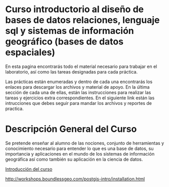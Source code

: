 Curso introductorio al diseño de bases de datos relaciones, lenguaje sql y sistemas de información geográfico (bases de datos espaciales)
============

En esta pagina encontrarás todo el material necesario para trabajar en el laboratorio, así como las tareas designadas para cada práctica. 

Las prácticas están enumeradas y dentro de cada una encontrarás los enlaces para descargar los archivos y material de apoyo. En la última sección de cada una de ellas, están las instrucciones para realizar las tareas y ejercicios extra correspondientes. En el siguiente link están las intrucciones que debes seguir para mandar los archivos y reportes de practica. 

Descripción General del Curso 
=============
Se pretende enseñar al alumno de las nociones, conjunto de herramientas y conocimiento necesario para entender lo que es una base de datos, su importancia y aplicaciones en el mundo de los sistemas de información geográfica así como también su aplicación en la ciencia de datos. 

[Introducción del curso](http://centrogeo.github.io/practicas_sig/01-Introduccion.md)

http://workshops.boundlessgeo.com/postgis-intro/installation.html
